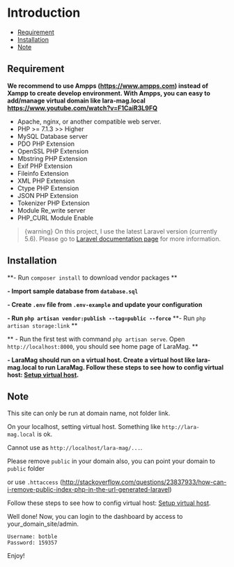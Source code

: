 # Introduction
- [Requirement](#requirement)
- [Installation](#installation)
- [Note](#note)

<a name="requirement"></a>
## Requirement

**We recommend to use Ampps (https://www.ampps.com) instead of Xampp to create develop environment. With Ampps, you can easy to add/manage virtual domain like lara-mag.local https://www.youtube.com/watch?v=F1CaiR3L9FQ**

- Apache, nginx, or another compatible web server.
- PHP >= 7.1.3 >> Higher
- MySQL Database server
- PDO PHP Extension
- OpenSSL PHP Extension
- Mbstring PHP Extension
- Exif PHP Extension
- Fileinfo Extension
- XML PHP Extension
- Ctype PHP Extension
- JSON PHP Extension
- Tokenizer PHP Extension
- Module Re_write server
- PHP_CURL Module Enable


>  {warning} On this project, I use the latest Laravel version (currently 5.6). Please go to [Laravel documentation page](https://laravel.com/docs) for more information.

<a name="installation"></a>
## Installation

**- Run `composer install` to download vendor packages **

**- Import sample database from `database.sql`**

**- Create `.env` file from `.env-example` and update your configuration**

**- Run `php artisan vendor:publish --tag=public --force`**
**- Run `php artisan storage:link` **

** - Run the first test with command `php artisan serve`. Open `http://localhost:8000`, you should see home page of LaraMag. **

**- LaraMag should run on a virtual host. Create a virtual host like lara-mag.local to run LaraMag. Follow these steps to see how to config virtual host: [Setup virtual host](/2.0.1/virtualhost).** 

<a name="note"></a>
## Note

This site can only be run at domain name, not folder link.

On your localhost, setting virtual host. Something like `http://lara-mag.local` is ok.

Cannot use as `http://localhost/lara-mag/...`.

Please remove `public` in your domain also, you can point your domain to `public` folder

or use `.httaccess` (http://stackoverflow.com/questions/23837933/how-can-i-remove-public-index-php-in-the-url-generated-laravel)

Follow these steps to see how to config virtual host: [Setup virtual host](/2.0.1/virtualhost).

Well done! Now, you can login to the dashboard by access to your_domain_site/admin.

    Username: botble
    Password: 159357

Enjoy!
